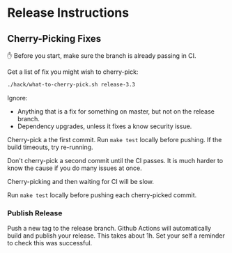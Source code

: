 # Release Instructions

## Cherry-Picking Fixes

✋ Before you start, make sure the branch is already passing in CI.

Get a list of fix you might wish to cherry-pick:

```bash
./hack/what-to-cherry-pick.sh release-3.3
```

Ignore:

* Anything that is a fix for something on master, but not on the release branch.
* Dependency upgrades, unless it fixes a know security issue.

Cherry-pick a the first commit. Run `make test` locally before pushing. If the build timeouts, try re-running.

Don't cherry-pick a second commit until the CI passes. It is much harder to know the cause if you do many issues at once.

Cherry-picking and then waiting for CI will be slow. 

Run `make test` locally before pushing each cherry-picked commit.

### Publish Release

Push a new tag to the release branch. Github Actions will automatically build and publish your release. This takes about
1h. Set your self a reminder to check this was successful.
